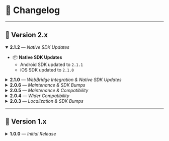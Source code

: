 # 📝 Changelog
---

## 🎯 Version 2.x

<details open>
<summary><strong>2.1.2</strong> — <em>Native SDK Updates</em></summary>

- 📦 **Native SDK Updates**
  - Android SDK updated to `2.1.1`
  - iOS SDK updated to `2.1.0`

</details>

<details>
<summary><strong>2.1.0</strong> — <em>WebBridge Integration & Native SDK Updates</em></summary>

- 🌐 **Major Feature: WebBridge Integration**
  - Introduced a new **WebBridge** layer to enable JavaScript-to-native communication via WebView.
  - This feature allows web pages opened inside your app (via WebView) to call native methods.
  - ✅ Supported WebView packages:
    - `webview_flutter`
    - `flutter_inappwebview`

- 🔄 **Other Enhancements**
  - Added support for retrieving the **Install Referrer** on `Android` using `getReferrer()`.
  - Improved internal method argument normalization across platforms for consistent native bridge handling.

- 📦 **Native SDK Updates**
  - Android SDK updated to `2.0.10`
  - iOS SDK updated to `1.0.5`

</details>

<details>
<summary><strong>2.0.6</strong> — <em>Maintenance & SDK Bumps</em></summary>

- ‼️ **Breaking Changes**
  - The field `trackingWattingTime` has been renamed to `trackingWaitingTime` to correct a typo.
  - Important: Ensure that the value passed to `trackingWaitingTime` is in **seconds**. Using a different unit (e.g., milliseconds) may lead to unexpected results.

- 📦 **Dependency Management**
  - Bumped Android native sdk core to 2.0.10

</details>

<details>
<summary><strong>2.0.5</strong> — <em>Maintenance & Compatibility</em></summary>

- ✅ **Flutter/Dart SDK Updates**
  - Updated Flutter SDK constraints.
  - Updated Dart SDK to support `2.12.0`.

- 📦 **Dependency Management**
  - Bumped related package dependencies for compatibility with Java 17.

</details>

<details>
<summary><strong>2.0.4</strong> — <em>Wider Compatibility</em></summary>

- 🔧 **SDK Constraints**
  - Lowered minimum Flutter SDK constraint to `>=2.2.0`.
  - Updated Dart SDK constraint to `>=2.12.0 <4.0.0`.

- 🚫 **Future-proofing**
  - Ensured compatibility with dart 2.12.0 and flutter 2 while preventing future breaking changes.

</details>

<details>
<summary><strong>2.0.3</strong> — <em>Localization & SDK Bumps</em></summary>

- 🚀 **Native SDKs**
  - Updated Android and iOS native SDKs to the latest stable versions.

- 🌍 **Documentation**
  - Added Persian (`fa`) version of the `README.md`.

</details>

---

## 🚀 Version 1.x

<details>
<summary><strong>1.0.0</strong> — <em>Initial Release</em></summary>

- 🧱 **Foundation**
  - First stable release of the Flutter plugin.

- 📱 **Native SDK Integration**
  - Android native SDK: `2.0.5`
  - iOS native SDK: `1.0.1`

- 🛠️ **Fixes**
  - Resolved versioning and packaging inconsistencies.

</details>
